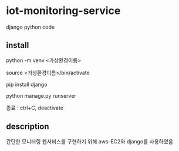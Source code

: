 # iot-monitoring-service
django python code


## install
python -m venv <가상환경이름>

source <가상환경이름>/bin/activate

pip install django

python manage.py runserver

종료 : ctrl+C, deactivate

## description
간단한 모니터링 웹서비스를 구현하기 위해 aws-EC2와 django를 사용하였음
